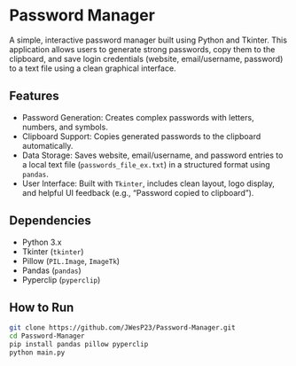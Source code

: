 # Password Manager
A simple, interactive password manager built using Python and Tkinter. This application allows users to generate strong passwords, copy them to the clipboard, and save login credentials (website, email/username, password) to a text file using a clean graphical interface.

## Features

- Password Generation: Creates complex passwords with letters, numbers, and symbols.
- Clipboard Support: Copies generated passwords to the clipboard automatically.
- Data Storage: Saves website, email/username, and password entries to a local text file (`passwords_file_ex.txt`) in a structured format using `pandas`.
- User Interface: Built with `Tkinter`, includes clean layout, logo display, and helpful UI feedback (e.g., “Password copied to clipboard”).

## Dependencies

- Python 3.x
- Tkinter (`tkinter`)
- Pillow (`PIL.Image`, `ImageTk`)
- Pandas (`pandas`)
- Pyperclip (`pyperclip`)

## How to Run

   ```bash
   git clone https://github.com/JWesP23/Password-Manager.git
   cd Password-Manager
   pip install pandas pillow pyperclip
   python main.py
